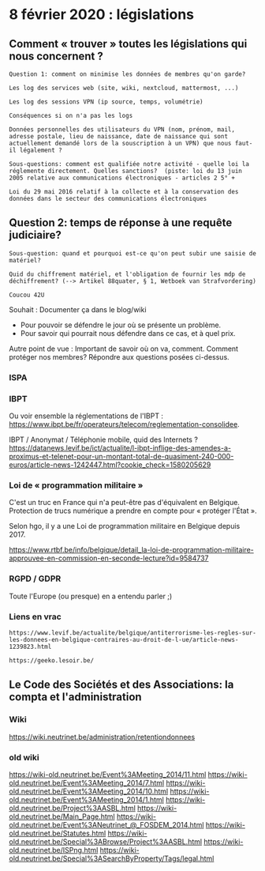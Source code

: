 <!-- TITLE: Introduction -->
<!-- SUBTITLE: A quick summary of Introduction -->


# 8 février 2020 : législations

## Comment « trouver » toutes les législations qui nous concernent ?

    Question 1: comment on minimise les données de membres qu'on garde?

    Les log des services web (site, wiki, nextcloud, mattermost, ...)

    Les log des sessions VPN (ip source, temps, volumétrie)

    Conséquences si on n'a pas les logs

    Données personnelles des utilisateurs du VPN (nom, prénom, mail, adresse postale, lieu de naissance, date de naissance qui sont actuellement demandé lors de la souscription à un VPN) que nous faut-il légalement ?

    Sous-questions: comment est qualifiée notre activité - quelle loi la réglemente directement. Quelles sanctions?  (piste: loi du 13 juin 2005 relative aux communications électroniques - articles 2 5° +  

    Loi du 29 mai 2016 relatif à la collecte et à la conservation des données dans le secteur des communications électroniques 




##     Question 2: temps de réponse à une requête judiciaire?

    Sous-question: quand et pourquoi est-ce qu'on peut subir une saisie de matériel? 

    Quid du chiffrement matériel, et l'obligation de fournir les mdp de déchiffrement? (--> Artikel 88quater, § 1, Wetboek van Strafvordering) 

    Coucou 42U



Souhait : Documenter ça dans le blog/wiki
- Pour pouvoir se défendre le jour où se présente un problème. 
- Pour savoir qui pourrait nous défendre dans ce cas, et à quel prix.

Autre point de vue : Important de savoir où on va, comment. Comment protéger nos membres? Répondre aux questions posées ci-dessus.


### ISPA

### IBPT

Ou voir ensemble la réglementations de l'IBPT : https://www.ibpt.be/fr/operateurs/telecom/reglementation-consolidee.

IBPT / Anonymat / Téléphonie mobile, quid des Internets ?
https://datanews.levif.be/ict/actualite/l-ibpt-inflige-des-amendes-a-proximus-et-telenet-pour-un-montant-total-de-quasiment-240-000-euros/article-news-1242447.html?cookie_check=1580205629

### Loi de « programmation militaire » 

C'est un truc en France qui n'a peut-être pas d'équivalent en Belgique.
Protection de trucs numérique a prendre en compte pour « protéger l'État ».

Selon hgo, il y a une Loi de programmation militaire en Belgique depuis 2017.

https://www.rtbf.be/info/belgique/detail_la-loi-de-programmation-militaire-approuvee-en-commission-en-seconde-lecture?id=9584737

### RGPD / GDPR

Toute l'Europe (ou presque) en a entendu parler ;)

### Liens en vrac

    https://www.levif.be/actualite/belgique/antiterrorisme-les-regles-sur-les-donnees-en-belgique-contraires-au-droit-de-l-ue/article-news-1239823.html

    https://geeko.lesoir.be/

## Le Code des Sociétés et des Associations: la compta et l'administration

### Wiki
https://wiki.neutrinet.be/administration/retentiondonnees

### old wiki

https://wiki-old.neutrinet.be/Event%3AMeeting_2014/11.html
https://wiki-old.neutrinet.be/Event%3AMeeting_2014/7.html
https://wiki-old.neutrinet.be/Event%3AMeeting_2014/10.html
https://wiki-old.neutrinet.be/Event%3AMeeting_2014/1.html
https://wiki-old.neutrinet.be/Project%3AASBL.html
https://wiki-old.neutrinet.be/Main_Page.html
https://wiki-old.neutrinet.be/Event%3ANeutrinet_@_FOSDEM_2014.html
https://wiki-old.neutrinet.be/Statutes.html
https://wiki-old.neutrinet.be/Special%3ABrowse/Project%3AASBL.html
https://wiki-old.neutrinet.be/ISPng.html
https://wiki-old.neutrinet.be/Special%3ASearchByProperty/Tags/legal.html